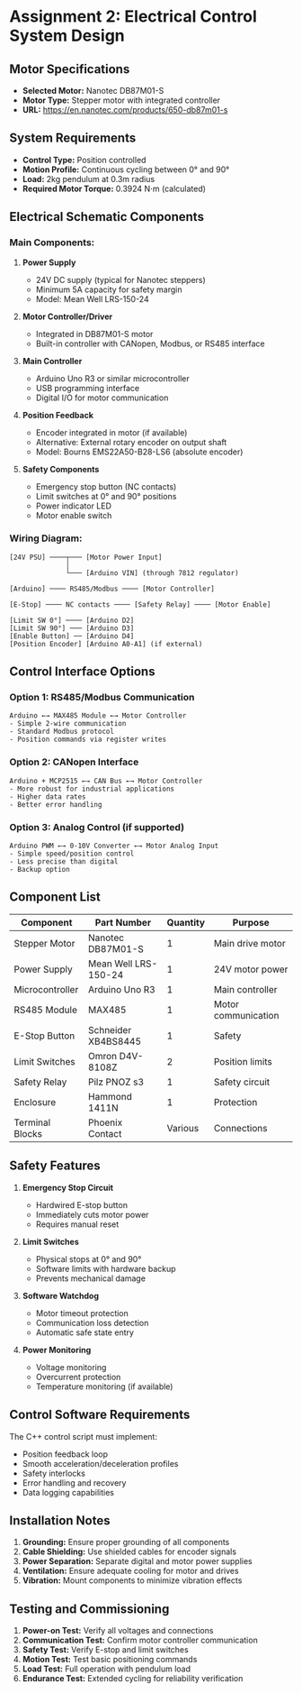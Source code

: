 # Assignment 2: Electrical Control System Design

## Motor Specifications
- **Selected Motor:** Nanotec DB87M01-S
- **Motor Type:** Stepper motor with integrated controller
- **URL:** https://en.nanotec.com/products/650-db87m01-s

## System Requirements
- **Control Type:** Position controlled
- **Motion Profile:** Continuous cycling between 0° and 90° 
- **Load:** 2kg pendulum at 0.3m radius
- **Required Motor Torque:** 0.3924 N⋅m (calculated)

## Electrical Schematic Components

### Main Components:
1. **Power Supply**
   - 24V DC supply (typical for Nanotec steppers)
   - Minimum 5A capacity for safety margin
   - Model: Mean Well LRS-150-24

2. **Motor Controller/Driver**
   - Integrated in DB87M01-S motor
   - Built-in controller with CANopen, Modbus, or RS485 interface

3. **Main Controller**
   - Arduino Uno R3 or similar microcontroller
   - USB programming interface
   - Digital I/O for motor communication

4. **Position Feedback**
   - Encoder integrated in motor (if available)
   - Alternative: External rotary encoder on output shaft
   - Model: Bourns EMS22A50-B28-LS6 (absolute encoder)

5. **Safety Components**
   - Emergency stop button (NC contacts)
   - Limit switches at 0° and 90° positions
   - Power indicator LED
   - Motor enable switch

### Wiring Diagram:

```
[24V PSU] ────┬─── [Motor Power Input]
              │
              └─── [Arduino VIN] (through 7812 regulator)

[Arduino] ──── RS485/Modbus ──── [Motor Controller]

[E-Stop] ──── NC contacts ──── [Safety Relay] ──── [Motor Enable]

[Limit SW 0°] ──── [Arduino D2]
[Limit SW 90°] ─── [Arduino D3]
[Enable Button] ── [Arduino D4]
[Position Encoder] [Arduino A0-A1] (if external)
```

## Control Interface Options

### Option 1: RS485/Modbus Communication
```
Arduino ←→ MAX485 Module ←→ Motor Controller
- Simple 2-wire communication
- Standard Modbus protocol
- Position commands via register writes
```

### Option 2: CANopen Interface
```
Arduino + MCP2515 ←→ CAN Bus ←→ Motor Controller
- More robust for industrial applications
- Higher data rates
- Better error handling
```

### Option 3: Analog Control (if supported)
```
Arduino PWM ←→ 0-10V Converter ←→ Motor Analog Input
- Simple speed/position control
- Less precise than digital
- Backup option
```

## Component List

| Component | Part Number | Quantity | Purpose |
|-----------|------------|----------|---------|
| Stepper Motor | Nanotec DB87M01-S | 1 | Main drive motor |
| Power Supply | Mean Well LRS-150-24 | 1 | 24V motor power |
| Microcontroller | Arduino Uno R3 | 1 | Main controller |
| RS485 Module | MAX485 | 1 | Motor communication |
| E-Stop Button | Schneider XB4BS8445 | 1 | Safety |
| Limit Switches | Omron D4V-8108Z | 2 | Position limits |
| Safety Relay | Pilz PNOZ s3 | 1 | Safety circuit |
| Enclosure | Hammond 1411N | 1 | Protection |
| Terminal Blocks | Phoenix Contact | Various | Connections |

## Safety Features

1. **Emergency Stop Circuit**
   - Hardwired E-stop button
   - Immediately cuts motor power
   - Requires manual reset

2. **Limit Switches**
   - Physical stops at 0° and 90°
   - Software limits with hardware backup
   - Prevents mechanical damage

3. **Software Watchdog**
   - Motor timeout protection
   - Communication loss detection
   - Automatic safe state entry

4. **Power Monitoring**
   - Voltage monitoring
   - Overcurrent protection
   - Temperature monitoring (if available)

## Control Software Requirements

The C++ control script must implement:
- Position feedback loop
- Smooth acceleration/deceleration profiles
- Safety interlocks
- Error handling and recovery
- Data logging capabilities

## Installation Notes

1. **Grounding:** Ensure proper grounding of all components
2. **Cable Shielding:** Use shielded cables for encoder signals
3. **Power Separation:** Separate digital and motor power supplies
4. **Ventilation:** Ensure adequate cooling for motor and drives
5. **Vibration:** Mount components to minimize vibration effects

## Testing and Commissioning

1. **Power-on Test:** Verify all voltages and connections
2. **Communication Test:** Confirm motor controller communication
3. **Safety Test:** Verify E-stop and limit switches
4. **Motion Test:** Test basic positioning commands
5. **Load Test:** Full operation with pendulum load
6. **Endurance Test:** Extended cycling for reliability verification